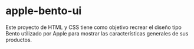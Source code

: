 # apple-bento-ui
Este proyecto de HTML y CSS tiene como objetivo recrear el diseño tipo Bento utilizado por Apple para mostrar las características generales de sus productos.
